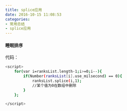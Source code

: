 ```yaml
---
title: splice应用
date: 2016-10-15 11:08:53
categories:
- 常用总结
- splice应用
---
```


#### 睡眠排序

代码：

<!--more-->

```bash
<script>
    for(var i=ranksList.length-1;i>=0;i--){
        if(Number(ranksList[i].use_milsecond) == 0){
            ranksList.splice(i,1);
            //某个值为0在数组中删除
        }
    };

</script>
```